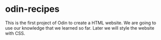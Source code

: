 # odin-recipes
This is the first project of Odin to create a HTML website. We are going to use our knowledge that we learned so far. Later we will style the website with CSS.